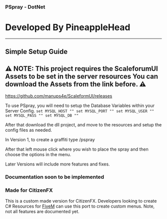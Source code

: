 ﻿### PSpray - DotNet
# Developed By PineappleHead

---
Simple Setup Guide
---

## ⚠️ NOTE: This project requires the ScaleforumUI Assets to be set in the server resources You can download the Assets from the link before. ⚠️

https://github.com/manups4e/ScaleformUI/releases



To use PSpray, you will need to setup the Database Variables within your Server Config.
`
set MYSQL_HOST ""
set MYSQL_PORT ""
set MYSQL_USER ""
set MYSQL_PASS ""
set MYSQL_DB ""
`

After that download the dll project, and move to the resources and setup the config files as needed.

In Version 1, to create a graffiti type /pspray

After that left mouse click where you wish to place the spray and then choose the options in the menu. 

Later Versions will include more features and fixes. 

### Documentation soon to be implemented

### Made for CitizenFX
This is a custom made version for CitizenFX. 
Developers looking to create C# Resources for [FiveM](https://fivem.net/) can use this port to create custom menus.
Note, not all features are documented yet.